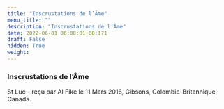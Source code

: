 ```yaml
---
title: "Inscrustations de l’Âme"
menu_title: ""
description: "Inscrustations de l’Âme"
date: 2022-06-01 06:00:01+00:171
draft: False
hidden: True
weight:
---
```

### Inscrustations de l’Âme

St Luc - reçu par Al Fike le 11 Mars 2016, Gibsons, Colombie-Britannique, Canada.



